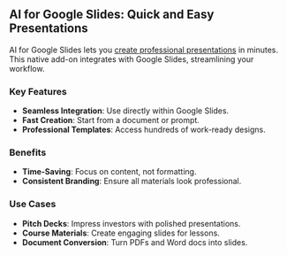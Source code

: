 ## AI for Google Slides: Quick and Easy Presentations

AI for Google Slides lets you [create professional presentations](https://www.aiforgoogleslides.com/) in minutes. This native add-on integrates with Google Slides, streamlining your workflow.

### Key Features
- **Seamless Integration**: Use directly within Google Slides.
- **Fast Creation**: Start from a document or prompt.
- **Professional Templates**: Access hundreds of work-ready designs.

### Benefits
- **Time-Saving**: Focus on content, not formatting.
- **Consistent Branding**: Ensure all materials look professional.

### Use Cases
- **Pitch Decks**: Impress investors with polished presentations.
- **Course Materials**: Create engaging slides for lessons.
- **Document Conversion**: Turn PDFs and Word docs into slides.
